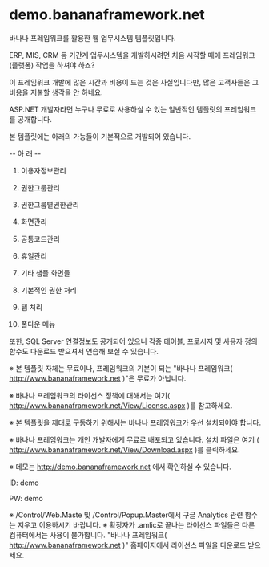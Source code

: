 demo.bananaframework.net
========================

바나나 프레임워크를 활용한 웹 업무시스템 템플릿입니다.

ERP, MIS, CRM 등 기간계 업무시스템을 개발하시려면 처음 시작할 때에 프레임워크(플랫폼) 작업을 하셔야 하죠?

이 프레임워크 개발에 많은 시간과 비용이 드는 것은 사실입니다만, 많은 고객사들은 그 비용을 지불할 생각을 안 하네요.

ASP.NET 개발자라면 누구나 무료로 사용하실 수 있는 일반적인 템플릿의 프레임워크를 공개합니다.

본 템플릿에는 아래의 가능들이 기본적으로 개발되어 있습니다.

-- 아 래 --

01) 이용자정보관리

02) 권한그룹관리

03) 권한그룹별권한관리

04) 화면관리

05) 공통코드관리

06) 휴일관리

07) 기타 샘플 화면들

08) 기본적인 권한 처리

09) 탭 처리

10) 풀다운 메뉴

또한, SQL Server 연결정보도 공개되어 있으니 각종 테이블, 프로시저 및 사용자 정의 함수도 다운로드 받으셔서 연습해 보실 수 있습니다.

※ 본 템플릿 자체는 무료이나, 프레임워크의 기본이 되는 "바나나 프레임워크( http://www.bananaframework.net )"은 무료가 아닙니다.

※ 바나나 프레임워크의 라이선스 정책에 대해서는 여기( http://www.bananaframework.net/View/License.aspx )를 참고하세요.

※ 본 템플릿을 제대로 구동하기 위해서는 바나나 프레임워크가 우선 설치되어야 합니다.

※ 바나나 프레임워크는 개인 개발자에게 무료로 배포되고 있습니다. 설치 파일은 여기 ( http://www.bananaframework.net/View/Download.aspx )를 클릭하세요.

※ 데모는 http://demo.bananaframework.net 에서 확인하실 수 있습니다.

ID: demo

PW: demo

※ /Control/Web.Maste 및 /Control/Popup.Master에서 구글 Analytics 관련 함수는 지우고 이용하시기 바랍니다.
※ 확장자가 .amlic로 끝나는 라이선스 파일들은 다른 컴퓨터에서는 사용이 불가합니다. "바나나 프레임워크( http://www.bananaframework.net )" 홈페이지에서 라이선스 파일을 다운로드 받으세요.
